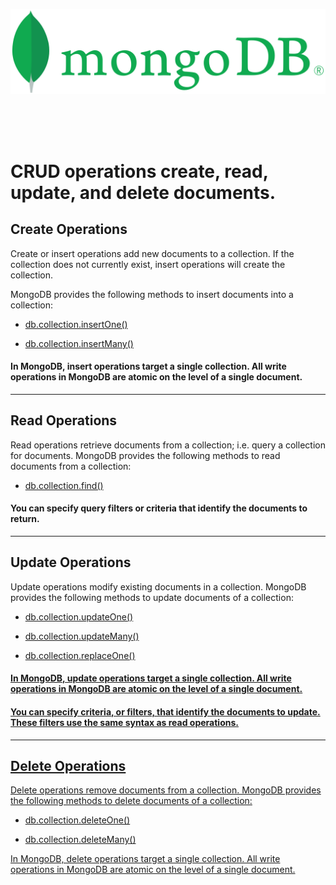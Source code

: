 <p align="center">
<img src="MongoDB/MongoDB1.svg" width="700">
</p>

<br/>
<br/>
<br/>

# CRUD operations create, read, update, and delete documents.

## Create Operations
Create or insert operations add new documents to a collection. If the collection does not currently exist, insert operations will create the collection.

MongoDB provides the following methods to insert documents into a collection:

- <a href="https://github.com/soshubh/MongoDB/tree/main/Create"> db.collection.insertOne()</a>

- <a href="https://github.com/soshubh/MongoDB/blob/main/Create/insertOne.sh"> db.collection.insertMany() </a>

#### In MongoDB, insert operations target a single collection. All write operations in MongoDB are atomic on the level of a single document.


---
## Read Operations
Read operations retrieve documents from a collection; i.e. query a collection for documents. MongoDB provides the following methods to read documents from a collection:

- <a href="https://github.com/soshubh/MongoDB/blob/main/Read/find.sh"> db.collection.find() </a>

#### You can specify query filters or criteria that identify the documents to return.


---
## Update Operations
Update operations modify existing documents in a collection. MongoDB provides the following methods to update documents of a collection:

- <a href="https://github.com/soshubh/MongoDB/blob/main/Update/updateOne.sh"> db.collection.updateOne()

- <a href="https://github.com/soshubh/MongoDB/blob/main/Update/updateMany.sh"> db.collection.updateMany()

- <a href="https://github.com/soshubh/MongoDB/blob/main/Update/findOneAndReplace.sh"> db.collection.replaceOne()

#### In MongoDB, update operations target a single collection. All write operations in MongoDB are atomic on the level of a single document.

#### You can specify criteria, or filters, that identify the documents to update. These filters use the same syntax as read operations.

  
---
## Delete Operations
Delete operations remove documents from a collection. MongoDB provides the following methods to delete documents of a collection:

- <a href="https://github.com/soshubh/MongoDB/blob/main/Delete/deleteOne.sh"> db.collection.deleteOne()

- <a href="https://github.com/soshubh/MongoDB/blob/main/Delete/deleteMany.sh"> db.collection.deleteMany()

In MongoDB, delete operations target a single collection. All write operations in MongoDB are atomic on the level of a single document.
